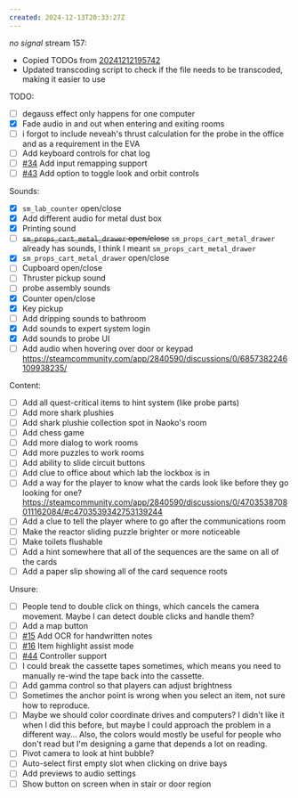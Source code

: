 ```yaml
---
created: 2024-12-13T20:33:27Z
---
```


_no signal_ stream 157:
- Copied TODOs from [20241212195742](20241212195742.md)
- Updated transcoding script to check if the file needs to be transcoded, making it easier to use

TODO:
- [ ] degauss effect only happens for one computer
- [x] Fade audio in and out when entering and exiting rooms
- [ ] i forgot to include neveah's thrust calculation for the probe in the office and as a requirement in the EVA
- [ ] Add keyboard controls for chat log
- [ ] [#34](https://gitea.arcturuscollective.com/exodrifter/lost-contact/issues/34) Add input remapping support
- [ ] [#43](https://gitea.arcturuscollective.com/exodrifter/lost-contact/issues/43) Add option to toggle look and orbit controls

Sounds:
- [x] `sm_lab_counter` open/close
- [x] Add different audio for metal dust box
- [x] Printing sound
- [ ] ~~`sm_props_cart_metal_drawer` open/close~~ `sm_props_cart_metal_drawer` already has sounds, I think I meant `sm_props_cart_metal_drawer`
- [x] `sm_props_cart_metal_drawer` open/close
- [ ] Cupboard open/close
- [ ] Thruster pickup sound
- [ ] probe assembly sounds
- [x] Counter open/close
- [x] Key pickup
- [ ] Add dripping sounds to bathroom
- [x] Add sounds to expert system login
- [x] Add sounds to probe UI
- [ ] Add audio when hovering over door or keypad https://steamcommunity.com/app/2840590/discussions/0/6857382246109938235/

Content:
- [ ] Add all quest-critical items to hint system (like probe parts)
- [ ] Add more shark plushies
- [ ] Add shark plushie collection spot in Naoko's room
- [ ] Add chess game
- [ ] Add more dialog to work rooms
- [ ] Add more puzzles to work rooms
- [ ] Add ability to slide circuit buttons
- [ ] Add clue to office about which lab the lockbox is in
- [ ] Add a way for the player to know what the cards look like before they go looking for one? https://steamcommunity.com/app/2840590/discussions/0/4703538708011162084/#c4703539342753139244
- [ ] Add a clue to tell the player where to go after the communications room
- [ ] Make the reactor sliding puzzle brighter or more noticeable
- [ ] Make toilets flushable
- [ ] Add a hint somewhere that all of the sequences are the same on all of the cards
- [ ] Add a paper slip showing all of the card sequence roots

Unsure:
- [ ] People tend to double click on things, which cancels the camera movement. Maybe I can detect double clicks and handle them?
- [ ] Add a map button
- [ ] [#15](https://gitea.arcturuscollective.com/exodrifter/lost-contact/issues/15) Add OCR for handwritten notes
- [ ] [#16](https://gitea.arcturuscollective.com/exodrifter/lost-contact/issues/16) Item highlight assist mode
- [ ] [#44](https://gitea.arcturuscollective.com/exodrifter/lost-contact/issues/44) Controller support
- [ ] I could break the cassette tapes sometimes, which means you need to manually re-wind the tape back into the cassette.
- [ ] Add gamma control so that players can adjust brightness
- [ ] Sometimes the anchor point is wrong when you select an item, not sure how to reproduce.
- [ ] Maybe we should color coordinate drives and computers? I didn't like it when I did this before, but maybe I could approach the problem in a different way... Also, the colors would mostly be useful for people who don't read but I'm designing a game that depends a lot on reading.
- [ ] Pivot camera to look at hint bubble?
- [ ] Auto-select first empty slot when clicking on drive bays
- [ ] Add previews to audio settings
- [ ] Show button on screen when in stair or door region
